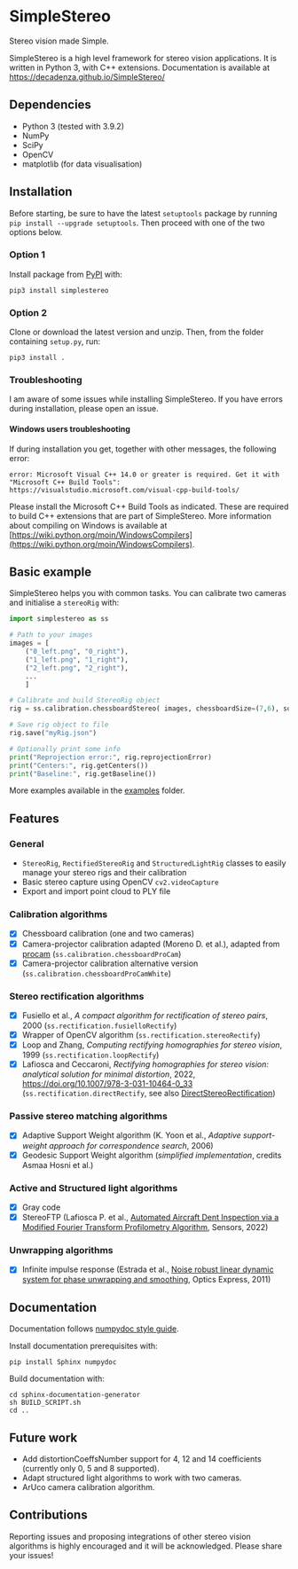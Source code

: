 # SimpleStereo
Stereo vision made Simple.

SimpleStereo is a high level framework for stereo vision applications. It is written in Python 3, with C++ extensions.
Documentation is available at https://decadenza.github.io/SimpleStereo/

## Dependencies
* Python 3 (tested with 3.9.2)
* NumPy
* SciPy
* OpenCV
* matplotlib (for data visualisation)

## Installation

Before starting, be sure to have the latest `setuptools` package by running `pip install --upgrade setuptools`. Then proceed with one of the two options below.

### Option 1
Install package from [PyPI](https://pypi.org/project/SimpleStereo/) with:
```
pip3 install simplestereo
```

### Option 2
Clone or download the latest version and unzip. Then, from the folder containing `setup.py`, run:
```
pip3 install .
```
### Troubleshooting
I am aware of some issues while installing SimpleStereo. If you have errors during installation, please open an issue.

#### Windows users troubleshooting

If during installation you get, together with other messages, the following error:
```
error: Microsoft Visual C++ 14.0 or greater is required. Get it with "Microsoft C++ Build Tools": https://visualstudio.microsoft.com/visual-cpp-build-tools/
```
Please install the Microsoft C++ Build Tools as indicated. These are required to build C++ extensions that are part of SimpleStereo.
More information about compiling on Windows is available at [https://wiki.python.org/moin/WindowsCompilers](https://wiki.python.org/moin/WindowsCompilers).

## Basic example
SimpleStereo helps you with common tasks. You can calibrate two cameras and initialise a `stereoRig` with:

```python
import simplestereo as ss

# Path to your images
images = [
    ("0_left.png", "0_right"),
    ("1_left.png", "1_right"),
    ("2_left.png", "2_right"),
    ...
    ]

# Calibrate and build StereoRig object
rig = ss.calibration.chessboardStereo( images, chessboardSize=(7,6), squareSize=60.5 )

# Save rig object to file
rig.save("myRig.json")

# Optionally print some info
print("Reprojection error:", rig.reprojectionError)
print("Centers:", rig.getCenters())
print("Baseline:", rig.getBaseline())
```
    
More examples available in the [examples](https://github.com/decadenza/SimpleStereo/tree/master/examples) folder.

## Features

### General
* `StereoRig`, `RectifiedStereoRig` and `StructuredLightRig` classes to easily manage your stereo rigs and their calibration
* Basic stereo capture using OpenCV `cv2.videoCapture`
* Export and import point cloud to PLY file
 
### Calibration algorithms
- [x] Chessboard calibration (one and two cameras)
- [x] Camera-projector calibration adapted (Moreno D. et al.), adapted from [procam](https://github.com/kamino410/procam-calibration) (`ss.calibration.chessboardProCam`)
- [x] Camera-projector calibration alternative version (`ss.calibration.chessboardProCamWhite`)

### Stereo rectification algorithms
- [x] Fusiello et al., *A compact algorithm for rectification of stereo pairs*, 2000 (`ss.rectification.fusielloRectify`)
- [x] Wrapper of OpenCV algorithm (`ss.rectification.stereoRectify`)
- [x] Loop and Zhang, *Computing rectifying homographies for stereo vision*, 1999 (`ss.rectification.loopRectify`)
- [x] Lafiosca and Ceccaroni, *Rectifying homographies for stereo vision: analytical solution for minimal distortion*, 2022, https://doi.org/10.1007/978-3-031-10464-0_33 (`ss.rectification.directRectify`, see also [DirectStereoRectification](https://github.com/decadenza/DirectStereoRectification))

### Passive stereo matching algorithms
- [x] Adaptive Support Weight algorithm (K. Yoon et al., *Adaptive support-weight approach for correspondence search*, 2006)
- [x] Geodesic Support Weight algorithm (*simplified implementation*, credits Asmaa Hosni et al.)

### Active and Structured light algorithms
- [x] Gray code
- [x] StereoFTP (Lafiosca P. et al., [Automated Aircraft Dent Inspection via a Modified Fourier Transform Profilometry Algorithm](https://doi.org/10.3390/s22020433), Sensors, 2022)

### Unwrapping algorithms
- [x] Infinite impulse response (Estrada et al., [Noise robust linear dynamic system for phase unwrapping and smoothing](https://doi.org/10.1364/OE.19.005126), Optics Express, 2011) 

## Documentation
Documentation follows [numpydoc style guide](https://numpydoc.readthedocs.io/en/latest/format.html).

Install documentation prerequisites with:
```
pip install Sphinx numpydoc
```

Build documentation with:
```
cd sphinx-documentation-generator
sh BUILD_SCRIPT.sh
cd ..
```

## Future work
- Add distortionCoeffsNumber support for 4, 12 and 14 coefficients (currently only 0, 5 and 8 supported).
- Adapt structured light algorithms to work with two cameras.
- ArUco camera calibration algorithm.

## Contributions
Reporting issues and proposing integrations of other stereo vision algorithms is highly encouraged and it will be acknowledged.
Please share your issues!
